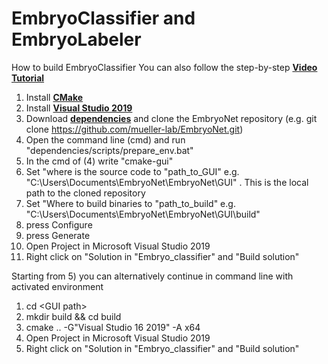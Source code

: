 # EmbryoClassifier and EmbryoLabeler
How to build EmbryoClassifier 
You can also follow the step-by-step <a href="http://embryonet.de/tutorial.html"><b> Video Tutorial</b></a> 
1) Install <a href="https://cmake.org/download/"><b>CMake</b></a> 
2) Install <a href= "https://docs.microsoft.com/de-de/visualstudio/releases/2019/history"> <b>Visual Studio 2019</b> </a>
3) Download <a href="https://drive.google.com/file/d/1JTOIYtY5jYUGbXGmBsgfuLHoRTNAc3qx/view?usp=sharing"><b>dependencies</b></a> and clone the EmbryoNet repository (e.g. git clone https://github.com/mueller-lab/EmbryoNet.git)
5) Open the command line (cmd) and run "dependencies/scripts/prepare_env.bat"
6) In the cmd of (4) write "cmake-gui" 
7) Set "where is the source code to  "path_to_GUI" e.g. "C:\Users\Documents\EmbryoNet\EmbryoNet\GUI" . This is the local path to the cloned repository
8) Set "Where to build binaries to "path_to_build" e.g. "C:\Users\Documents\EmbryoNet\EmbryoNet\GUI\build" 
9) press Configure 
10) press Generate 
11) Open Project in Microsoft Visual Studio 2019
12) Right click on "Solution in  "Embryo_classifier" and "Build solution"


Starting from 5) you can alternatively continue in command line with activated environment
1) cd \<GUI path\>
2) mkdir build && cd build
3) cmake .. -G"Visual Studio 16 2019" -A x64
4) Open Project in Microsoft Visual Studio 2019
5) Right click on "Solution in  "Embryo_classifier" and "Build solution"
